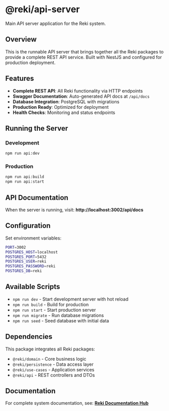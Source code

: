 # @reki/api-server

Main API server application for the Reki system.

## Overview

This is the runnable API server that brings together all the Reki packages to provide a complete REST API service. Built with NestJS and configured for production deployment.

## Features

- **Complete REST API**: All Reki functionality via HTTP endpoints
- **Swagger Documentation**: Auto-generated API docs at `/api/docs`
- **Database Integration**: PostgreSQL with migrations
- **Production Ready**: Optimized for deployment
- **Health Checks**: Monitoring and status endpoints

## Running the Server

### Development

```bash
npm run api:dev
```

### Production

```bash
npm run api:build
npm run api:start
```

## API Documentation

When the server is running, visit:
**http://localhost:3002/api/docs**

## Configuration

Set environment variables:

```bash
PORT=3002
POSTGRES_HOST=localhost
POSTGRES_PORT=5432
POSTGRES_USER=reki
POSTGRES_PASSWORD=reki
POSTGRES_DB=reki
```

## Available Scripts

- `npm run dev` - Start development server with hot reload
- `npm run build` - Build for production
- `npm run start` - Start production server
- `npm run migrate` - Run database migrations
- `npm run seed` - Seed database with initial data

## Dependencies

This package integrates all Reki packages:

- `@reki/domain` - Core business logic
- `@reki/persistence` - Data access layer
- `@reki/use-cases` - Application services
- `@reki/api` - REST controllers and DTOs

## Documentation

For complete system documentation, see:
**[Reki Documentation Hub](../../docs/README.md)**

